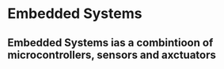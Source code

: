 # Embedded Systems 

## Embedded Systems ias a combintioon of microcontrollers, sensors and axctuators 